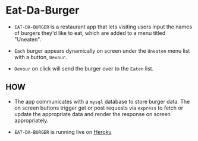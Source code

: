 
# Eat-Da-Burger

* `EAT-DA-BURGER` is a restaurant app that lets visiting users input the names of burgers they'd like to eat, which are added to a menu titled "Uneaten".

* `Each` burger appears dynamically on screen under the `Uneaten` menu list with a button, `Devour`.

* `Devour` on click will send the burger over to the `Eaten` list.

## HOW

* The app communicates with a `mysql` database to store burger data. The on screen buttons trigger get or post requests via `express` to fetch or update the appropriate data and render the response on screen appropriately.

* `EAT-DA-BURGER` is running live on [Heroku](https://google.com) 
